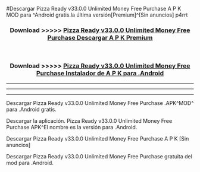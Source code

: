 #Descargar Pizza Ready v33.0.0 Unlimited Money Free Purchase  A P K MOD para ^Android gratis.la última versión[Premium]^[Sin anuncios] p4rrt



<div align="center">
<h3>Download >>>>> <a href="https://es-web.web.app/?es= Pizza Ready v33.0.0 Unlimited Money Free Purchase ">Pizza Ready v33.0.0 Unlimited Money Free Purchase  Descargar A P K Premium</a></h3><br>

<h3>Download >>>>> <a href="https://es-web.web.app/?es= Pizza Ready v33.0.0 Unlimited Money Free Purchase ">Pizza Ready v33.0.0 Unlimited Money Free Purchase  Instalador de A P K para .Android</a></h3>
</div>


----------------------------------------------------------

----------------------------------------------------------

----------------------------------------------------------

Descargar Pizza Ready v33.0.0 Unlimited Money Free Purchase  .APK^MOD^ para .Android gratis.

Descargar la aplicación. Pizza Ready v33.0.0 Unlimited Money Free Purchase  APK^El nombre es la versión para .Android.

Descargar Pizza Ready v33.0.0 Unlimited Money Free Purchase  A P K [Sin anuncios]

Descargar Pizza Ready v33.0.0 Unlimited Money Free Purchase  gratuita del mod para .Android.